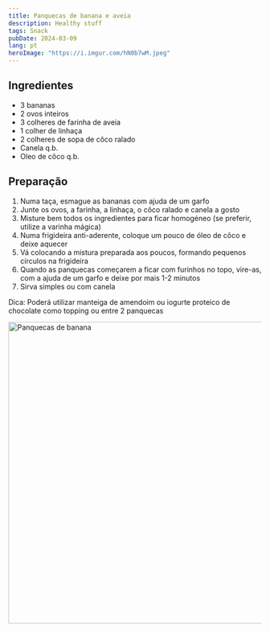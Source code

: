```yaml
---
title: Panquecas de banana e aveia
description: Healthy stuff
tags: Snack
pubDate: 2024-03-09
lang: pt
heroImage: "https://i.imgur.com/hN0b7wM.jpeg"
---
```


## Ingredientes

- 3 bananas
- 2 ovos inteiros
- 3 colheres de farinha de aveia
- 1 colher de linhaça
- 2 colheres de sopa de côco ralado
- Canela q.b.
- Oleo de côco q.b.

## Preparação

1. Numa taça, esmague as bananas com ajuda de um garfo
2. Junte os ovos, a farinha, a linhaça, o côco ralado e canela a gosto
3. Misture bem todos os ingredientes para ficar homogéneo (se preferir, utilize a varinha mágica)
5. Numa frigideira anti-aderente, coloque um pouco de óleo de côco e deixe aquecer
6. Vá colocando a mistura preparada aos poucos, formando pequenos círculos na frigideira
7. Quando as panquecas começarem a ficar com furinhos no topo, vire-as, com a ajuda de um garfo e deixe por mais 1-2 minutos
8. Sirva simples ou com canela

Dica: Poderá utilizar manteiga de amendoim ou iogurte proteico de chocolate como topping ou entre 2 panquecas

<img src="https://i.imgur.com/hN0b7wM.jpeg" alt="Panquecas de banana" width="600">
